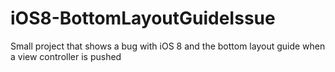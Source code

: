 iOS8-BottomLayoutGuideIssue
===========================

Small project that shows a bug with iOS 8 and the bottom layout guide when a view controller is pushed

